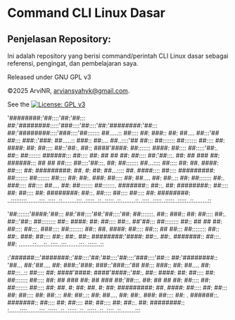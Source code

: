 # Command CLI Linux Dasar
## Penjelasan Repository:
Ini adalah repository yang berisi command/perintah CLI Linux dasar sebagai referensi, pengingat, dan pembelajaran saya.

Released under GNU GPL v3

©2025 ArviNR, arviansyahyk@gmail.com. 

See the [![License: GPL v3](https://img.shields.io/badge/License-GPLv3-blue.svg)](LICENSE)



'########:'##::::'##:'##::: ##:'########:::::'###::::'##::::'##:'########:'##::: ##:'########::::'###::::'##:::::::
 ##.....:: ##:::: ##: ###:: ##: ##.... ##:::'## ##::: ###::'###: ##.....:: ###:: ##:... ##..::::'## ##::: ##:::::::
 ##::::::: ##:::: ##: ####: ##: ##:::: ##::'##:. ##:: ####'####: ##::::::: ####: ##:::: ##:::::'##:. ##:: ##:::::::
 ######::: ##:::: ##: ## ## ##: ##:::: ##:'##:::. ##: ## ### ##: ######::: ## ## ##:::: ##::::'##:::. ##: ##:::::::
 ##...:::: ##:::: ##: ##. ####: ##:::: ##: #########: ##. #: ##: ##...:::: ##. ####:::: ##:::: #########: ##:::::::
 ##::::::: ##:::: ##: ##:. ###: ##:::: ##: ##.... ##: ##:.:: ##: ##::::::: ##:. ###:::: ##:::: ##.... ##: ##:::::::
 ##:::::::. #######:: ##::. ##: ########:: ##:::: ##: ##:::: ##: ########: ##::. ##:::: ##:::: ##:::: ##: ########:
..:::::::::.......:::..::::..::........:::..:::::..::..:::::..::........::..::::..:::::..:::::..:::::..::........::

'##:::::::'####:'##::: ##:'##::::'##:'##::::'##:
 ##:::::::. ##:: ###:: ##: ##:::: ##:. ##::'##::
 ##:::::::: ##:: ####: ##: ##:::: ##::. ##'##:::
 ##:::::::: ##:: ## ## ##: ##:::: ##:::. ###::::
 ##:::::::: ##:: ##. ####: ##:::: ##::: ## ##:::
 ##:::::::: ##:: ##:. ###: ##:::: ##:: ##:. ##::
 ########:'####: ##::. ##:. #######:: ##:::. ##:
........::....::..::::..:::.......:::..:::::..::

:'######:::'#######::'##::::'##:'##::::'##::::'###::::'##::: ##:'########::
'##... ##:'##.... ##: ###::'###: ###::'###:::'## ##::: ###:: ##: ##.... ##:
 ##:::..:: ##:::: ##: ####'####: ####'####::'##:. ##:: ####: ##: ##:::: ##:
 ##::::::: ##:::: ##: ## ### ##: ## ### ##:'##:::. ##: ## ## ##: ##:::: ##:
 ##::::::: ##:::: ##: ##. #: ##: ##. #: ##: #########: ##. ####: ##:::: ##:
 ##::: ##: ##:::: ##: ##:.:: ##: ##:.:: ##: ##.... ##: ##:. ###: ##:::: ##:
. ######::. #######:: ##:::: ##: ##:::: ##: ##:::: ##: ##::. ##: ########::
:......::::.......:::..:::::..::..:::::..::..:::::..::..::::..::........:::
